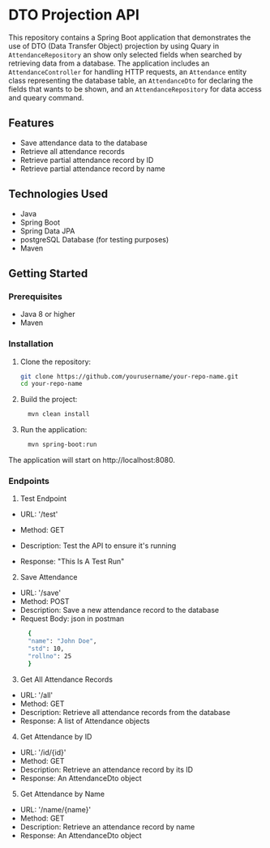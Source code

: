 # DTO Projection API

This repository contains a Spring Boot application that demonstrates the use of DTO (Data Transfer Object) projection by using Quary in `AttendanceRepository` an show only selected fields when searched by retrieving data from a database. The application includes an `AttendanceController` for handling HTTP requests, an `Attendance` entity class representing the database table, an `AttendanceDto` for declaring the fields that wants to be shown, and an `AttendanceRepository` for data access and queary command.

## Features

- Save attendance data to the database
- Retrieve all attendance records
- Retrieve partial attendance record by ID
- Retrieve partial attendance record by name

## Technologies Used

- Java
- Spring Boot
- Spring Data JPA
- postgreSQL Database (for testing purposes)
- Maven

## Getting Started

### Prerequisites

- Java 8 or higher
- Maven

### Installation

1. Clone the repository:
   ```sh
   git clone https://github.com/yourusername/your-repo-name.git
   cd your-repo-name
2. Build the project:
   ```sh
     mvn clean install
3. Run the application:
   ```sh
     mvn spring-boot:run
The application will start on http://localhost:8080.

### Endpoints

1. Test Endpoint
- URL: '/test'

- Method: GET

- Description: Test the API to ensure it's running

- Response: "This Is A Test Run"

2. Save Attendance
- URL: '/save'
- Method: POST
- Description: Save a new attendance record to the database
- Request Body: json in postman
  ```sh
    {
    "name": "John Doe",
    "std": 10,
    "rollno": 25
    }

3. Get All Attendance Records
- URL: '/all'
- Method: GET
- Description: Retrieve all attendance records from the database
- Response: A list of Attendance objects
  
4. Get Attendance by ID
- URL: '/id/{id}'
- Method: GET
- Description: Retrieve an attendance record by its ID
- Response: An AttendanceDto object
5. Get Attendance by Name
- URL: '/name/{name}'
- Method: GET
- Description: Retrieve an attendance record by name
- Response: An AttendanceDto object


